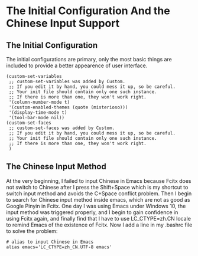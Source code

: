 # The Initial Configuration And the Chinese Input Support

## The Initial Configuration

The initial configurations are primary, only the most basic things are included to provide a better appearence of user interface.

```
(custom-set-variables
 ;; custom-set-variables was added by Custom.
 ;; If you edit it by hand, you could mess it up, so be careful.
 ;; Your init file should contain only one such instance.
 ;; If there is more than one, they won't work right.
 '(column-number-mode t)
 '(custom-enabled-themes (quote (misterioso)))
 '(display-time-mode t)
 '(tool-bar-mode nil))
(custom-set-faces
 ;; custom-set-faces was added by Custom.
 ;; If you edit it by hand, you could mess it up, so be careful.
 ;; Your init file should contain only one such instance.
 ;; If there is more than one, they won't work right.
 )
 ```

## The Chinese Input Method

At the very beginning, I failed to input Chinese in Emacs because Fcitx does not switch to Chinese after I press the Shift+Space which is my shortcut to switch input method and avoids the C+Space conflict problem. Then I begin to search for Chinese input method inside emacs, which are not as good as Google Pinyin in Fcitx. One day I was using Emacs under Windows 10, the input method was triggered properly, and I begin to gain confidence in using Fcitx again, and finally find that I have to use LC_CTYPE=zh.CN locale to remind Emacs of the existence of Fcitx. Now I add a line in my .bashrc file to solve the problem:

```
# alias to input Chinese in Emacs
alias emacs='LC_CTYPE=zh_CN.UTF-8 emacs'
```
